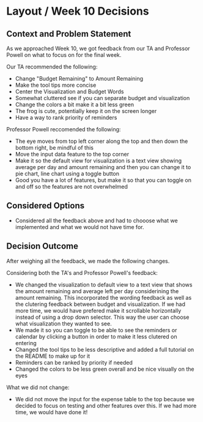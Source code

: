 # Layout / Week 10 Decisions

## Context and Problem Statement

As we approached Week 10, we got feedback from our TA and Professor Powell on what to focus on for the final week.

Our TA recommended the following:
- Change "Budget Remaining" to Amount Remaining
- Make the tool tips more concise
- Center the Visualization and Budget Words
- Somewhat cluttered see if you can separate budget and visualization
- Change the colors a bit make it a bit less green
- The frog is cute, potentially keep it on the screen longer
- Have a way to rank priority of reminders


Professor Powell reccomended the following:
- The eye moves from top left corner along the top and then down the bottom right, be mindful of this
- Move the input data feature to the top corner
- Make it so the default view for visualization is a text view showing average per day and amount remaining and then you can change it to pie chart, line chart using a toggle button
- Good you have a lot of features, but make it so that you can toggle on and off so the features are not overwhelmed


## Considered Options

* Considered all the feedback above and had to chooose what we implemented and what we would not have time for.

## Decision Outcome
After weighing all the feedback, we made the following changes.

Considering both the TA's and Professor Powell's feedback:
- We changed the visualization to default view to a text view that shows the amount remaining and average left per day considerining the amount remaining. This incorporated the wording feedback as well as the clutering feedback between budget and visualization. If we had more time, we would have prefered make it scrollable horizontally instead of using a drop down selector. This way the user can choose what visualization they wanted to see.
- We made it so you can toggle to be able to see the reminders or calendar by clicking a button in order to make it less clutered on entering
- Changed the tool tips to be less descriptive and added a full tutorial on the README to make up for it
- Reminders can be ranked by priority if needed
- Changed the colors to be less green overall and be nice visually on the eyes

What we did not change:
- We did not move the input for the expense table to the top because we decided to focus on testing and other features over this. If we had more time, we would have done it!
